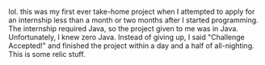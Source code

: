 lol. this was my first ever take-home project when I attempted to apply for an internship less than a month or two months after I started programming. The internship required Java, so the project given to me was in Java. Unfortunately, I knew zero Java. Instead of giving up, I said "Challenge Accepted!" and finished the project within a day and a half of all-nighting. This is some relic stuff.
